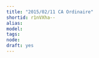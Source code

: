 ```yaml
---
title: "2015/02/11 CA Ordinaire"
shortid: r1nVXha--
alias: 
model: 
tags: 
node: 
draft: yes
--- 
```

 